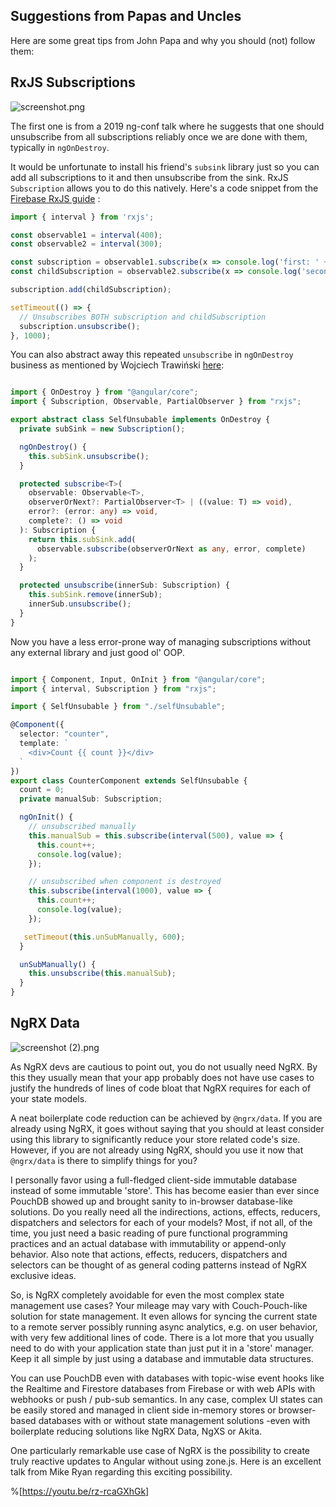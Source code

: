 ## Suggestions from Papas and Uncles

Here are some great tips from John Papa and why you should (not) follow them:

## RxJS Subscriptions

![screenshot.png](https://cdn.hashnode.com/res/hashnode/image/upload/v1594414506336/G85_Apzih.png)

The first one is from a 2019 ng-conf talk where he suggests that one should unsubscribe from all subscriptions reliably once we are done with them, typically in `ngOnDestroy`. 

It would be unfortunate to install his friend's `subsink` library just so you can add all subscriptions to it and then unsubscribe from the sink. RxJS `Subscription` allows you to do this natively. Here's a code snippet from the  [Firebase RxJS guide](https://rxjs-dev.firebaseapp.com/guide/subscription) :

```JavaScript
import { interval } from 'rxjs';

const observable1 = interval(400);
const observable2 = interval(300);

const subscription = observable1.subscribe(x => console.log('first: ' + x));
const childSubscription = observable2.subscribe(x => console.log('second: ' + x));

subscription.add(childSubscription);

setTimeout(() => {
  // Unsubscribes BOTH subscription and childSubscription
  subscription.unsubscribe();
}, 1000);
```

You can also abstract away this repeated `unsubscribe` in `ngOnDestroy` business as mentioned by Wojciech Trawiński [here](https://medium.com/javascript-everyday/yet-another-way-to-handle-rxjs-subscriptions-1f15554ce3b5):

```TypeScript

import { OnDestroy } from "@angular/core";
import { Subscription, Observable, PartialObserver } from "rxjs";

export abstract class SelfUnsubable implements OnDestroy {
  private subSink = new Subscription();

  ngOnDestroy() {
    this.subSink.unsubscribe();
  }

  protected subscribe<T>(
    observable: Observable<T>,
    observerOrNext?: PartialObserver<T> | ((value: T) => void),
    error?: (error: any) => void,
    complete?: () => void
  ): Subscription {
    return this.subSink.add(
      observable.subscribe(observerOrNext as any, error, complete)
    );
  }

  protected unsubscribe(innerSub: Subscription) {
    this.subSink.remove(innerSub);
    innerSub.unsubscribe();
  }
}
```
Now you have a less error-prone way of managing subscriptions without any external library and just good ol' OOP.

```TypeScript

import { Component, Input, OnInit } from "@angular/core";
import { interval, Subscription } from "rxjs";

import { SelfUnsubable } from "./selfUnsubable";

@Component({
  selector: "counter",
  template: `
    <div>Count {{ count }}</div>
  `
})
export class CounterComponent extends SelfUnsubable {
  count = 0;
  private manualSub: Subscription;

  ngOnInit() {
    // unsubscribed manually 
    this.manualSub = this.subscribe(interval(500), value => {
      this.count++;
      console.log(value);
    });

    // unsubscribed when component is destroyed
    this.subscribe(interval(1000), value => {
      this.count++;
      console.log(value);
    });

   setTimeout(this.unSubManually, 600);
  }

  unSubManually() {
    this.unsubscribe(this.manualSub);
  }
}
```

## NgRX Data

![screenshot (2).png](https://cdn.hashnode.com/res/hashnode/image/upload/v1594420522006/mhGVX3hBt.png)

As NgRX devs are cautious to point out, you do not usually need NgRX. By this they usually mean that your app probably does not have use cases to justify the hundreds of lines of code bloat that NgRX requires for each of your state models.

A neat boilerplate code reduction can be achieved by `@ngrx/data`. If you are already using NgRX, it goes without saying that you should at least consider using this library to significantly reduce your store related code's size. However, if you are not already using NgRX, should you use it now that `@ngrx/data` is there to simplify things for you?

I personally favor using a full-fledged client-side immutable database instead of some immutable 'store'. This has become easier than ever since PouchDB showed up and brought sanity to in-browser database-like solutions. Do you really need all the indirections, actions, effects, reducers, dispatchers and selectors for each of your models? Most, if not all, of the time, you just need a basic reading of pure functional programming practices and an actual database with immutability or append-only behavior. Also note that actions, effects, reducers, dispatchers and selectors can be thought of as general coding patterns instead of NgRX exclusive ideas. 

So, is NgRX completely avoidable for even the most complex state management use cases? Your mileage may vary with Couch-Pouch-like solution for state management. It even allows for syncing the current state to a remote server possibly running async analytics, e.g. on user behavior, with very few additional lines of code. There is a lot more that you usually need to do with your application state than just put it in a 'store' manager. Keep it all simple by just using a database and immutable data structures.

You can use PouchDB even with databases with topic-wise event hooks like the Realtime and Firestore databases from Firebase or with web APIs with webhooks or push / pub-sub semantics. In any case, complex UI states can be easily stored and managed in client side in-memory stores or browser-based databases with or without state management solutions -even with boilerplate reducing solutions like NgRX Data, NgXS or Akita. 

One particularly remarkable use case of NgRX is the possibility to create truly reactive updates to Angular without using zone.js. Here is an excellent talk from Mike Ryan regarding this exciting possibility.

%[https://youtu.be/rz-rcaGXhGk]

